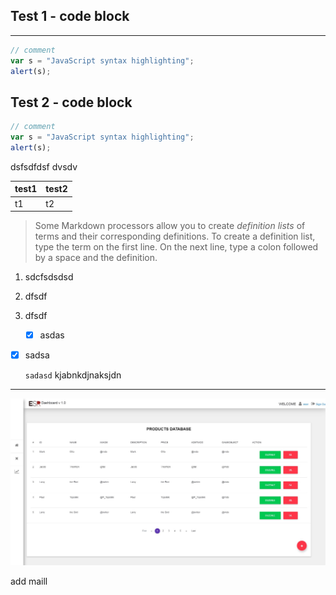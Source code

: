 ## Test 1 - code block

------

```javascript
// comment
var s = "JavaScript syntax highlighting";
alert(s);

```

## Test 2 - code block

```javascript
// comment
var s = "JavaScript syntax highlighting";
alert(s);
```

dsfsdfdsf dvsdv

| test1 | test2 |
| ----- | ----- |
| t1    | t2    |

> Some Markdown processors allow you to create *definition lists* of terms and their corresponding definitions. To create a definition list, type the term on the first line. On the next line, type a colon followed by a space and the definition.

1. sdcfsdsdsd

2. dfsdf

3. dfsdf

   - [x] asdas

  - [x] sadsa

     `sadasd`
     kjabnkdjnaksjdn

-----------------------


![Alt text](images/1.JPG?raw=true "deneme3")

add maill